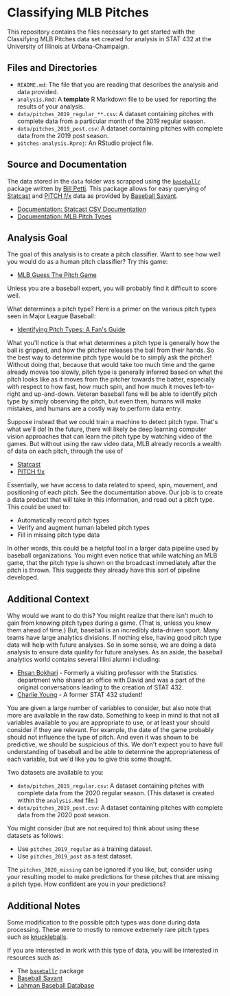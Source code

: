 # Classifying MLB Pitches

This repository contains the files necessary to get started with the Classifying MLB Pitches data set created for analysis in STAT 432 at the University of Illinois at Urbana-Champaign.

## Files and Directories

- `README.md`: The file that you are reading that describes the analysis and data provided.
- `analysis.Rmd`: A **template** R Markdown file to be used for reporting the results of your analysis.
- `data/pitches_2019_regular_**.csv`: A dataset containing pitches with complete data from a particular month of the 2019 regular season.
- `data/pitches_2019_post.csv`: A dataset containing pitches with complete data from the 2019 post season.
- `pitches-analysis.Rproj`: An RStudio project file.

## Source and Documentation

The data stored in the `data` folder was scrapped using the [`baseballr`](https://billpetti.github.io/baseballr/) package written by [Bill Petti](https://billpetti.github.io/). This package allows for easy querying of [Statcast](https://en.wikipedia.org/wiki/Statcast) and [PITCH f/x](https://en.wikipedia.org/wiki/PITCHf/x) data as provided by [Baseball Savant](https://baseballsavant.mlb.com/).

- [Documentation: Statcast CSV Documentation](https://baseballsavant.mlb.com/csv-docs)
- [Documentation: MLB Pitch Types](http://m.mlb.com/glossary/pitch-types)

## Analysis Goal

The goal of this analysis is to create a pitch classifier. Want to see how well you would do as a human pitch classifier? Try this game:

- [MLB Guess The Pitch Game](https://baseballsavant.mlb.com/games/pitch-type-guess)

Unless you are a baseball expert, you will probably find it difficult to score well.

What determines a pitch type? Here is a primer on the various pitch types seen in Major League Baseball:

- [Identifying Pitch Types: A Fan's Guide](https://www.mlb.com/news/identifying-pitch-types-a-fan-s-guide)

What you'll notice is that what determines a pitch type is generally how the ball is gripped, and how the pitcher releases the ball from their hands. So the best way to determine pitch type would be to simply ask the pitcher! Without doing that, because that would take too much time and the game already moves too slowly, pitch type is generally inferred based on what the pitch looks like as it moves from the pitcher towards the batter, especially with respect to how fast, how much spin, and how much it moves left-to-right and up-and-down. Veteran baseball fans will be able to identify pitch type by simply observing the pitch, but even then, humans will make mistakes, and humans are a costly way to perform data entry.

Suppose instead that we could train a machine to detect pitch type. That's what we'll do! In the future, there will likely be deep learning computer vision approaches that can learn the pitch type by watching video of the games. But without using the raw video data, MLB already records a wealth of data on each pitch, through the use of

- [Statcast](https://en.wikipedia.org/wiki/Statcast)
- [PITCH f/x](https://en.wikipedia.org/wiki/PITCHf/x)

Essentially, we have access to data related to speed, spin, movement, and positioning of each pitch. See the documentation above. Our job is to create a data product that will take in this information, and read out a pitch type. This could be used to:

- Automatically record pitch types
- Verify and augment human labeled pitch types
- Fill in missing pitch type data

In other words, this could be a helpful tool in a larger data pipeline used by baseball organizations. You might even notice that while watching an MLB game, that the pitch type is shown on the broadcast immediately after the pitch is thrown. This suggests they already have this sort of pipeline developed.

## Additional Context

Why would we want to do this? You might realize that there isn't much to gain from knowing pitch types during a game. (That is, unless you knew them ahead of time.) But, baseball is an incredibly data-driven sport. Many teams have large analytics divisions. If nothing else, having good pitch type data will help with future analyses. So in some sense, we are doing a data analysis to ensure data quality for future analyses. As an aside, the baseball analytics world contains several Illini alumni including:

- [Ehsan Bokhari](https://www.mlb.com/astros/team/front-office/ehsan-bokhari) - Formerly a visiting professor with the Statistics department who shared an office with David and was a part of the original conversations leading to the creation of STAT 432.
- [Charlie Young](https://stat.illinois.edu/news/2020-05-14/deck-charlie-young-statistics-major-heads-major-leagues) - A former STAT 432 student!

You are given a large number of variables to consider, but also note that more are available in the raw data. Something to keep in mind is that not all variables available to you are appropriate to use, or at least your should consider if they are relevant. For example, the date of the game probably should not influence the type of pitch. And even it was shown to be predictive, we should be suspicious of this. We don't expect you to have full understanding of baseball and be able to determine the appropriateness of each variable, but we'd like you to give this some thought.

Two datasets are available to you:

- `data/pitches_2019_regular.csv`: A dataset containing pitches with complete data from the 2020 regular season. (This dataset is created within the `analysis.Rmd` file.)
- `data/pitches_2019_post.csv`: A dataset containing pitches with complete data from the 2020 post season.

You might consider (but are not required to) think about using these datasets as follows:

- Use `pitches_2019_regular` as a training dataset.
- Use `pitches_2019_post` as a test dataset.

The `pitches_2020_missing` can be ignored if you like, but, consider using your resulting model to make predictions for these pitches that are missing a pitch type. How confident are you in your predictions?

## Additional Notes

Some modification to the possible pitch types was done during data processing. These were to mostly to remove extremely rare pitch types such as [knuckleballs](https://en.wikipedia.org/wiki/Knuckleball).

If you are interested in work with this type of data, you will be interested in resources such as:

- The [`baseballr`](https://billpetti.github.io/baseballr/) package
- [Baseball Savant](https://baseballsavant.mlb.com/)
- [Lahman Baseball Database](https://lahman.r-forge.r-project.org/)
